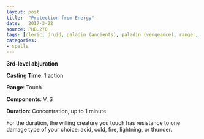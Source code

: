 ```yaml
---
layout: post
title:  "Protection from Energy"
date:   2017-3-22
source: PHB.270
tags: [cleric, druid, paladin (ancients), paladin (vengeance), ranger, sorcerer, wizard, level3, abjuration]
categories:
- spells
---
```


**3rd-level abjuration**

**Casting Time**: 1 action

**Range**: Touch

**Components**: V, S

**Duration**: Concentration, up to 1 minute

For the duration, the willing creature you touch has resistance to one damage type of your choice: acid, cold, fire, lightning, or thunder.
